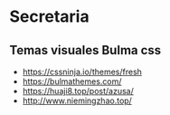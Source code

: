 # Secretaria
 
## Temas visuales Bulma css

- https://cssninja.io/themes/fresh
- https://bulmathemes.com/
- https://huaji8.top/post/azusa/
- http://www.niemingzhao.top/
